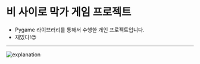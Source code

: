 # **비 사이로 막가 게임 프로젝트**


* Pygame 라이브러리를 통해서 수행한 개인 프로젝트입니다.
* 재밌다!&#128525;

---
![explanation](https://user-images.githubusercontent.com/76951810/103859570-9c0d5700-50fd-11eb-93a5-1e0a06a2feba.png)
